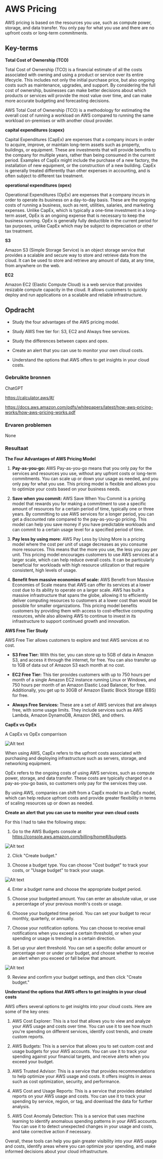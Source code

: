 # AWS Pricing
AWS pricing is based on the resources you use, such as compute power, storage, and data transfer. You only pay for what you use and there are no upfront costs or long-term commitments.

## Key-terms

**Total Cost of Ownership (TCO)**

Total Cost of Ownership (TCO) is a financial estimate of all the costs associated with owning and using a product or service over its entire lifecycle. This includes not only the initial purchase price, but also ongoing costs such as maintenance, upgrades, and support. By considering the full cost of ownership, businesses can make better decisions about which products or services will provide the most value over time, and can make more accurate budgeting and forecasting decisions.

AWS Total Cost of Ownership (TCO) is a methodology for estimating the overall cost of running a workload on AWS compared to running the same workload on-premises or with another cloud provider.

**capital expenditures (capex)**

Capital Expenditures (CapEx) are expenses that a company incurs in order to acquire, improve, or maintain long-term assets such as property, buildings, or equipment. These are investments that will provide benefits to the company for multiple years, rather than being consumed in the current period. Examples of CapEx might include the purchase of a new factory, the installation of new equipment, or the construction of a new building. CapEx is generally treated differently than other expenses in accounting, and is often subject to different tax treatment.

**operational expenditures (opex)**

Operational Expenditures (OpEx) are expenses that a company incurs in order to operate its business on a day-to-day basis. These are the ongoing costs of running a business, such as rent, utilities, salaries, and marketing expenses. Unlike CapEx, which is typically a one-time investment in a long-term asset, OpEx is an ongoing expense that is necessary to keep the business running. OpEx is generally fully deductible in the current period for tax purposes, unlike CapEx which may be subject to depreciation or other tax treatment.

**S3**

Amazon S3 (Simple Storage Service) is an object storage service that provides a scalable and secure way to store and retrieve data from the cloud. It can be used to store and retrieve any amount of data, at any time, from anywhere on the web.

**EC2**

Amazon EC2 (Elastic Compute Cloud) is a web service that provides resizable compute capacity in the cloud. It allows customers to quickly deploy and run applications on a scalable and reliable infrastructure.



## Opdracht
- Study the four advantages of the AWS pricing model.

- Study AWS free tier for: S3, EC2 and Always free services.

- Study the differences between capex and opex.

- Create an alert that you can use to monitor your own cloud costs.

- Understand the options that AWS offers to get insights in your cloud costs.

### Gebruikte bronnen
ChatGPT

https://calculator.aws/#/

https://docs.aws.amazon.com/pdfs/whitepapers/latest/how-aws-pricing-works/how-aws-pricing-works.pdf

### Ervaren problemen
None

### Resultaat
**The Four Advantages of AWS Pricing Model**

1. **Pay-as-you-go:** AWS Pay-as-you-go means that you only pay for the services and resources you use, without any upfront costs or long-term commitments. You can scale up or down your usage as needed, and you only pay for what you use. This pricing model is flexible and allows you to optimize your costs based on your business needs.

2. **Save when you commit:** AWS Save When You Commit is a pricing model that rewards you for making a commitment to use a specific amount of resources for a certain period of time, typically one or three years. By committing to use AWS services for a longer period, you can get a discounted rate compared to the pay-as-you-go pricing. This model can help you save money if you have predictable workloads and can commit to a certain usage level for a specified period of time.

3. **Pay less by using more:** AWS Pay Less by Using More is a pricing model where the cost per unit of usage decreases as you consume more resources. This means that the more you use, the less you pay per unit. This pricing model encourages customers to use AWS services at a larger scale, which can help reduce overall costs. It can be particularly beneficial for workloads with high resource utilization or that require consistent, high levels of usage.

4. **Benefit from massive economies of scale:** AWS Benefit from Massive Economies of Scale means that AWS can offer its services at a lower cost due to its ability to operate on a larger scale. AWS has built a massive infrastructure that spans the globe, allowing it to efficiently deliver computing resources to customers at a lower cost than would be possible for smaller organizations. This pricing model benefits customers by providing them with access to cost-effective computing resources, while also allowing AWS to continue to invest in its infrastructure to support continued growth and innovation.

**AWS Free Tier Study**

AWS Free Tier allows customers to explore and test AWS services at no cost.

- **S3 Free Tier:** With this tier, you can store up to 5GB of data in Amazon S3, and access it through the internet, for free. You can also transfer up to 1GB of data out of Amazon S3 each month at no cost.

- **EC2 Free Tier:** This tier provides customers with up to 750 hours per month of a single Amazon EC2 instance running Linux or Windows, and 750 hours per month of an Amazon Elastic Load Balancer, for free. Additionally, you get up to 30GB of Amazon Elastic Block Storage (EBS) for free.

- **Always Free Services:** These are a set of AWS services that are always free, with some usage limits. They include services such as AWS Lambda, Amazon DynamoDB, Amazon SNS, and others.

**CapEx vs OpEx**

A CapEx vs OpEx comparrison

![Alt text](../00_includes/Week-4-AWS/AWS-02-CapExOpEx.png)

When using AWS, CapEx refers to the upfront costs associated with purchasing and deploying infrastructure such as servers, storage, and networking equipment. 

OpEx refers to the ongoing costs of using AWS services, such as compute power, storage, and data transfer. These costs are typically charged on a pay-as-you-go basis, so customers only pay for the services they use.

By using AWS, companies can shift from a CapEx model to an OpEx model, which can help reduce upfront costs and provide greater flexibility in terms of scaling resources up or down as needed.

**Create an alert that you can use to monitor your own cloud costs**

For this I had to take the following steps:

1. Go to the AWS Budgets console at https://console.aws.amazon.com/billing/home#/budgets.

![Alt text](../00_includes/Week-4-AWS/AWS-02-BudgetConsole.png)

2. Click "Create budget."

3. Choose a budget type. You can choose "Cost budget" to track your costs, or "Usage budget" to track your usage.

![Alt text](../00_includes/Week-4-AWS/AWS-02-BudgetCreate.png)

4. Enter a budget name and choose the appropriate budget period.

5. Choose your budgeted amount. You can enter an absolute value, or use a percentage of your previous month's costs or usage.

6. Choose your budgeted time period. You can set your budget to recur monthly, quarterly, or annually.

7. Choose your notification options. You can choose to receive email notifications when you exceed a certain threshold, or when your spending or usage is trending in a certain direction.

8. Set up your alert threshold. You can set a specific dollar amount or percentage over or under your budget, and choose whether to receive an alert when you exceed or fall below that amount.

![Alt text](../00_includes/Week-4-AWS/AWS-02-BudgetCreate2.png)

9. Review and confirm your budget settings, and then click "Create budget."

**Understand the options that AWS offers to get insights in your cloud costs**


AWS offers several options to get insights into your cloud costs. Here are some of the key ones:

1. AWS Cost Explorer: This is a tool that allows you to view and analyze your AWS usage and costs over time. You can use it to see how much you're spending on different services, identify cost trends, and create custom reports.

2. AWS Budgets: This is a service that allows you to set custom cost and usage budgets for your AWS accounts. You can use it to track your spending against your financial targets, and receive alerts when you exceed your budget.

3. AWS Trusted Advisor: This is a service that provides recommendations to help optimize your AWS usage and costs. It offers insights in areas such as cost optimization, security, and performance.

4. AWS Cost and Usage Reports: This is a service that provides detailed reports on your AWS usage and costs. You can use it to track your spending by service, region, or tag, and download the data for further analysis.

5. AWS Cost Anomaly Detection: This is a service that uses machine learning to identify anomalous spending patterns in your AWS accounts. You can use it to detect unexpected changes in your usage and costs, and take corrective action if necessary.

Overall, these tools can help you gain greater visibility into your AWS usage and costs, identify areas where you can optimize your spending, and make informed decisions about your cloud infrastructure.



